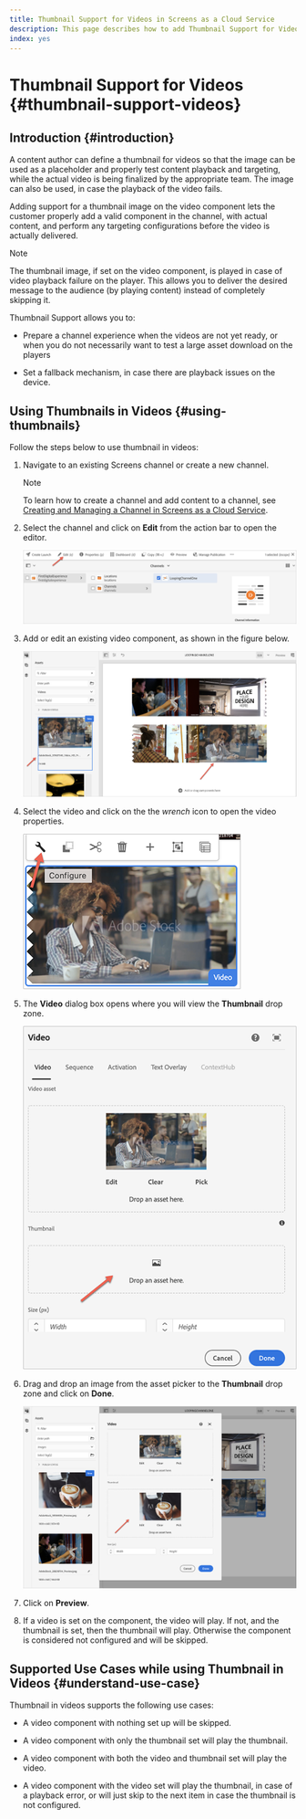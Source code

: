 ```yaml
---
title: Thumbnail Support for Videos in Screens as a Cloud Service
description: This page describes how to add Thumbnail Support for Videos in Screens as a Cloud Service.
index: yes
---
```


# Thumbnail Support for Videos {#thumbnail-support-videos}

## Introduction {#introduction}

A content author can define a thumbnail for videos so that the image can be used as a placeholder and properly test content playback and targeting, while the actual video is being finalized by the appropriate team. The image can also be used, in case the playback of the video fails.

Adding support for a thumbnail image on the video component lets the customer properly add a valid component in the channel, with actual content, and perform any targeting configurations before the video is actually delivered. 

>[!NOTE]
>The thumbnail image, if set on the video component, is played in case of video playback failure on the player. This allows you to deliver the desired message to the audience (by playing  content) instead of completely skipping it.

Thumbnail Support allows you to:

* Prepare a channel experience when the videos are not yet ready, or when you do not necessarily want to test a large asset download on the players

* Set a fallback mechanism, in case there are playback issues on the device.

## Using Thumbnails in Videos {#using-thumbnails}

Follow the steps below to use thumbnail in videos:

1. Navigate to an existing Screens channel or create a new channel.

   >[!NOTE]
   >To learn how to create a channel and add content to a channel, see [Creating and Managing a Channel in Screens as a Cloud Service](https://experienceleague.adobe.com/docs/experience-manager-cloud-service/screens-as-cloud-service/create-content/creating-channels-screens-cloud.html?lang=en).

1. Select the channel and click on **Edit** from the action bar to open the editor.

   ![](/help/screens-cloud/using-core-product-features/assets/thumbnail-1.png)

1. Add or edit an existing video component, as shown in the figure below.

   ![](/help/screens-cloud/using-core-product-features/assets/thumbnail-2.png)

1. Select the video and click on the the *wrench* icon to open the video properties.

   ![](/help/screens-cloud/using-core-product-features/assets/thumbnail-3.png)

1. The **Video** dialog box opens where you will view the **Thumbnail** drop zone.

   ![](/help/screens-cloud/using-core-product-features/assets/thumbnail-4.png)

1. Drag and drop an image from the asset picker to the **Thumbnail** drop zone and click on **Done**.
   
   ![](/help/screens-cloud/using-core-product-features/assets/thumbnail-5.png)

1. Click on **Preview**.

1. If a video is set on the component, the video will play. If not, and the thumbnail is set, then the thumbnail will play. Otherwise the component is considered not configured and will be skipped.

## Supported Use Cases while using Thumbnail in Videos {#understand-use-case}

Thumbnail in videos supports the following use cases:

* A video component with nothing set up will be skipped.

* A video component with only the thumbnail set will play the thumbnail.

* A video component with both the video and thumbnail set will play the video.

* A video component with the video set will play the thumbnail, in case of a playback error, or will just skip to the next item in case the thumbnail is not configured.
